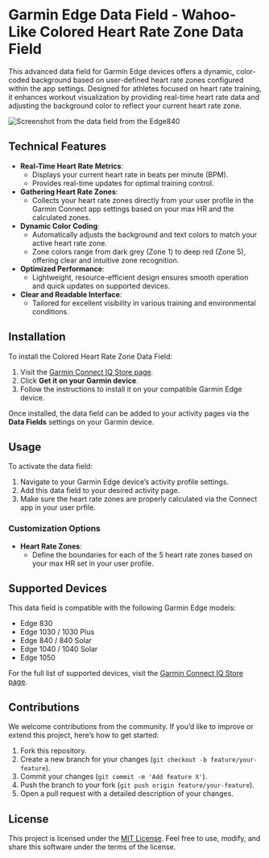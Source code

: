 # Garmin Edge Data Field - Wahoo-Like Colored Heart Rate Zone Data Field

This advanced data field for Garmin Edge devices offers a dynamic, color-coded background based on user-defined heart rate zones configured within the app settings. Designed for athletes focused on heart rate training, it enhances workout visualization by providing real-time heart rate data and adjusting the background color to reflect your current heart rate zone.

![Screenshot from the data field from the Edge840](../main/Edge840.png)

## Technical Features

- **Real-Time Heart Rate Metrics**:
  - Displays your current heart rate in beats per minute (BPM).
  - Provides real-time updates for optimal training control.
- **Gathering Heart Rate Zones**:
  - Collects your heart rate zones directly from your user profile in the Garmin Connect app settings based on your max HR and the calculated zones.
- **Dynamic Color Coding**:
  - Automatically adjusts the background and text colors to match your active heart rate zone.
  - Zone colors range from dark grey (Zone 1) to deep red (Zone 5), offering clear and intuitive zone recognition.
- **Optimized Performance**:
  - Lightweight, resource-efficient design ensures smooth operation and quick updates on supported devices.
- **Clear and Readable Interface**:
  - Tailored for excellent visibility in various training and environmental conditions.

## Installation

To install the Colored Heart Rate Zone Data Field:

1. Visit the [Garmin Connect IQ Store page](https://apps.garmin.com/).
2. Click **Get it on your Garmin device**.
3. Follow the instructions to install it on your compatible Garmin Edge device.

Once installed, the data field can be added to your activity pages via the **Data Fields** settings on your Garmin device.

## Usage

To activate the data field:

1. Navigate to your Garmin Edge device’s activity profile settings.
2. Add this data field to your desired activity page.
3. Make sure the heart rate zones are properly calculated via the Connect app in your user prfile.

### Customization Options

- **Heart Rate Zones**:
  - Define the boundaries for each of the 5 heart rate zones based on your max HR set in your user profile.

## Supported Devices

This data field is compatible with the following Garmin Edge models:

- Edge 830
- Edge 1030 / 1030 Plus
- Edge 840 / 840 Solar
- Edge 1040 / 1040 Solar
- Edge 1050

For the full list of supported devices, visit the [Garmin Connect IQ Store page](https://apps.garmin.com/).

## Contributions

We welcome contributions from the community. If you’d like to improve or extend this project, here’s how to get started:

1. Fork this repository.
2. Create a new branch for your changes (`git checkout -b feature/your-feature`).
3. Commit your changes (`git commit -m 'Add feature X'`).
4. Push the branch to your fork (`git push origin feature/your-feature`).
5. Open a pull request with a detailed description of your changes.

## License

This project is licensed under the [MIT License](LICENSE). Feel free to use, modify, and share this software under the terms of the license.

